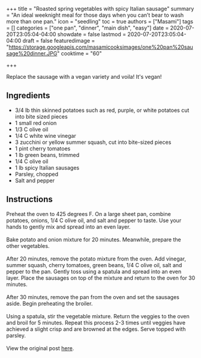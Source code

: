 +++
title = "Roasted spring vegetables with spicy Italian sausage"
summary = "An ideal weeknight meal for those days when you can&rsquo;t bear to wash more than one pan."
icon = "seedling"
toc = true
authors = ["Masami"]
tags = []
categories = ["one pan", "dinner", "main dish", "easy"]
date = 2020-07-20T23:05:04-04:00
showdate = false
lastmod = 2020-07-20T23:05:04-04:00
draft = false
featuredimage = "https://storage.googleapis.com/masamicooksimages/one%20pan%20sausage%20dinner.JPG"
cooktime = "60"

+++

Replace the sausage with a vegan variety and voila! It's vegan!

## Ingredients

- 3/4 lb thin skinned potatoes such as red, purple, or white potatoes cut into bite sized pieces
- 1 small red onion
- 1/3 C olive oil
- 1/4 C white wine vinegar
- 3 zucchini or yellow summer squash, cut into bite-sized pieces
- 1 pint cherry tomatoes
- 1 lb green beans, trimmed
- 1/4 C olive oil
- 1 lb spicy Italian sausages
- Parsley, chopped
- Salt and pepper

## Instructions

Preheat the oven to 425 degrees F. On a large sheet pan, combine potatoes, onions, 1/4 C olive oil, and salt and pepper to taste. Use your hands to gently mix and spread into an even layer.\
\
Bake potato and onion mixture for 20 minutes. Meanwhile, prepare the other vegetables.\
\
After 20 minutes, remove the potato mixture from the oven. Add vinegar, summer squash, cherry tomatoes, green beans, 1/4 C olive oil, salt and pepper to the pan. Gently toss using a spatula and spread into an even layer. Place the sausages on top of the mixture and return to the oven for 30 minutes.\
\
After 30 minutes, remove the pan from the oven and set the sausages aside. Begin preheating the broiler.\
\
Using a spatula, stir the vegetable mixture. Return the veggies to the oven and broil for 5 minutes. Repeat this process 2-3 times until veggies have achieved a slight crisp and are browned at the edges. Serve topped with parsley.\
\
View the original post [here](https://www.instagram.com/p/CAwboWOhre1/).
